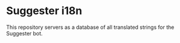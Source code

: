 # Suggester i18n
This repository servers as a database of all translated strings for the Suggester bot.
